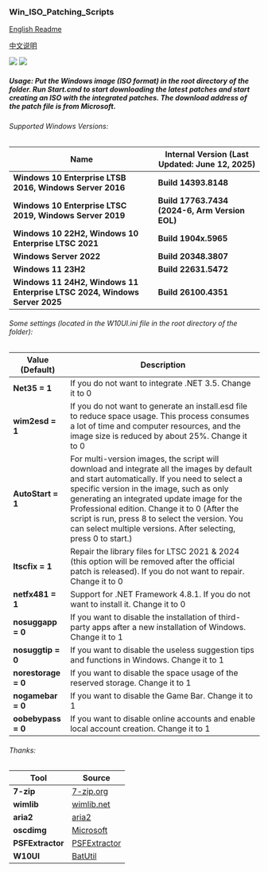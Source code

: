 ### Win_ISO_Patching_Scripts

[English Readme](https://github.com/adavak/Win_ISO_Patching_Scripts/blob/master/README.md)

[中文说明](https://github.com/adavak/Win_ISO_Patching_Scripts/blob/master/README_cn.md)

<a href="https://github.com/adavak/Win_ISO_Patching_Scripts/releases/latest"><img src="https://img.shields.io/github/v/release/adavak/Win_ISO_Patching_Scripts"></a>
<a href="https://github.com/adavak/Win_ISO_Patching_Scripts/releases/latest"><img src="https://img.shields.io/github/release-date-pre/adavak/Win_ISO_Patching_Scripts"></a>

##### Usage: Put the Windows image (ISO format) in the root directory of the folder. Run Start.cmd to start downloading the latest patches and start creating an ISO with the integrated patches. The download address of the patch file is from Microsoft.


###### Supported Windows Versions:

|Name|Internal Version (Last Updated: June 12, 2025)|
|---|---|
|**Windows 10 Enterprise LTSB 2016, Windows Server 2016**|**Build 14393.8148**|
|**Windows 10 Enterprise LTSC 2019, Windows Server 2019**|**Build 17763.7434 (2024-6, Arm Version EOL)**|
|**Windows 10 22H2, Windows 10 Enterprise LTSC 2021**|**Build 1904x.5965**|
|**Windows Server 2022**|**Build 20348.3807**|
|**Windows 11 23H2**|**Build 22631.5472**|
|**Windows 11 24H2, Windows 11 Enterprise LTSC 2024, Windows Server 2025**|**Build 26100.4351**|

###### Some settings (located in the W10UI.ini file in the root directory of the folder):
|Value (Default)|Description|
|---|---|
|**Net35 = 1**|If you do not want to integrate .NET 3.5. Change it to 0|
|**wim2esd = 1**|If you do not want to generate an install.esd file to reduce space usage. This process consumes a lot of time and computer resources, and the image size is reduced by about 25%. Change it to 0|
|**AutoStart = 1**|For multi-version images, the script will download and integrate all the images by default and start automatically. If you need to select a specific version in the image, such as only generating an integrated update image for the Professional edition. Change it to 0 (After the script is run, press 8 to select the version. You can select multiple versions. After selecting, press 0 to start.)|
|**ltscfix = 1**|Repair the library files for LTSC 2021 & 2024 (this option will be removed after the official patch is released). If you do not want to repair. Change it to 0|
|**netfx481 = 1**|Support for .NET Framework 4.8.1. If you do not want to install it. Change it to 0|
|**nosuggapp = 0**|If you want to disable the installation of third-party apps after a new installation of Windows. Change it to 1|
|**nosuggtip = 0**|If you want to disable the useless suggestion tips and functions in Windows. Change it to 1|
|**norestorage = 0**|If you want to disable the space usage of the reserved storage. Change it to 1|
|**nogamebar = 0**|If you want to disable the Game Bar. Change it to 1|
|**oobebypass = 0**|If you want to disable online accounts and enable local account creation. Change it to 1|

###### Thanks:
|Tool|Source|
|---|---|
|**7-zip**|[7-zip.org](https://www.7-zip.org)|
|**wimlib**|[wimlib.net](https://wimlib.net)|
|**aria2**|[aria2](https://github.com/aria2/aria2)|
|**oscdimg**|[Microsoft](https://learn.microsoft.com/en-us/windows-hardware/manufacture/desktop/oscdimg-command-line-options)|
|**PSFExtractor**|[PSFExtractor](https://github.com/Secant1006/PSFExtractor)|
|**W10UI**|[BatUtil](https://github.com/abbodi1406/BatUtil)|
